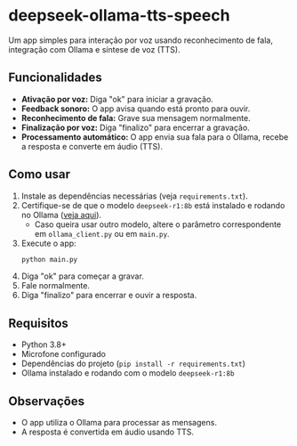 # deepseek-ollama-tts-speech

Um app simples para interação por voz usando reconhecimento de fala, integração com Ollama e síntese de voz (TTS).

## Funcionalidades

- **Ativação por voz:** Diga "ok" para iniciar a gravação.
- **Feedback sonoro:** O app avisa quando está pronto para ouvir.
- **Reconhecimento de fala:** Grave sua mensagem normalmente.
- **Finalização por voz:** Diga "finalizo" para encerrar a gravação.
- **Processamento automático:** O app envia sua fala para o Ollama, recebe a resposta e converte em áudio (TTS).

## Como usar

1. Instale as dependências necessárias (veja `requirements.txt`).
2. Certifique-se de que o modelo `deepseek-r1:8b` está instalado e rodando no Ollama ([veja aqui](https://ollama.com/library/deepseek-r1)).  
    - Caso queira usar outro modelo, altere o parâmetro correspondente em `ollama_client.py` ou em `main.py`.
3. Execute o app:
     ```bash
     python main.py
     ```
5. Diga "ok" para começar a gravar.
6. Fale normalmente.
7. Diga "finalizo" para encerrar e ouvir a resposta.

## Requisitos

- Python 3.8+
- Microfone configurado
- Dependências do projeto (`pip install -r requirements.txt`)
- Ollama instalado e rodando com o modelo `deepseek-r1:8b`

## Observações

- O app utiliza o Ollama para processar as mensagens.
- A resposta é convertida em áudio usando TTS.